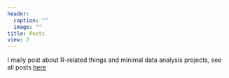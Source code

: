 ```yaml
---
header:
  caption: ""
  image: ""
title: Posts
view: 2
---
```


I maily post about R-related things and minimal data analysis projects, see all posts [here](/post)